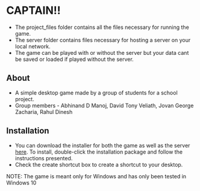 # CAPTAIN!!

- The project_files folder contains all the files necessary for running the game.
- The server folder contains files necessary for hosting a server on your local network.
- The game can be played with or without the server but your data cant be saved or loaded if played without the server.

## About
- A simple desktop game made by a group of students for a school project.
- Group members - Abhinand D Manoj, David Tony Veliath, Jovan George Zacharia, Rahul Dinesh

## Installation
- You can download the installer for both the game as well as the server [here](https://github.com/1337-inc/Captain/releases). To install, double-click the installation package and follow the instructions presented.
- Check the create shortcut box to create a shortcut to your desktop.

NOTE: The game is meant only for Windows and has only been tested in Windows 10

